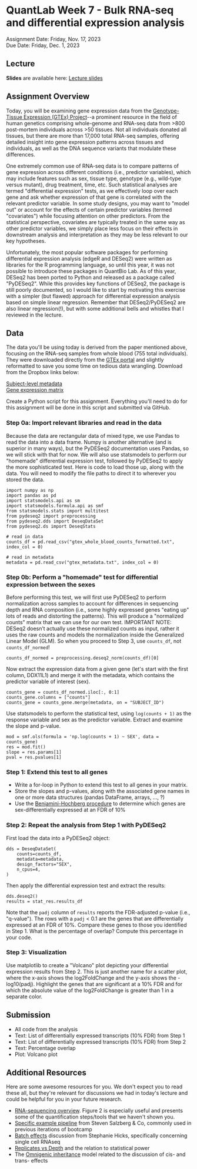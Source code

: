 # QuantLab Week 7 - Bulk RNA-seq and differential expression analysis
Assignment Date: Friday, Nov. 17, 2023 <br>
Due Date: Friday, Dec. 1, 2023 <br>

## Lecture

**Slides** are available here: [Lecture slides](https://www.dropbox.com/scl/fi/qrdlsfg054xz3mkicatec/20231117_qblab_gex.pptx?rlkey=9o684hms6niwdgthanalbk81k&dl=0)


## Assignment Overview

Today, you will be examining gene expression data from the [Genotype-Tissue Expression (GTEx) Project](https://doi.org/10.1126/science.aaz1776)--a prominent resource in the field of human genetics comprising whole-genome and RNA-seq data from >800 post-mortem individuals across >50 tissues. Not all individuals donated all tissues, but there are more than 17,000 total RNA-seq samples, offering detailed insight into gene expression patterns across tissues and individuals, as well as the DNA sequence variants that modulate these differences.

One extremely common use of RNA-seq data is to compare patterns of gene expression across different conditions (i.e., predictor variables), which may include features such as sex, tissue type, genotype (e.g., wild-type versus mutant), drug treatment, time, etc. Such statistical analyses are termed "differential expression" tests, as we effectively loop over each gene and ask whether expression of that gene is correlated with the relevant predictor variable. In some study designs, you may want to "model out" or account for the effects of certain predictor variables (termed "covariates") while focusing attention on other predictors. From the statistical perspective, covariates are typically treated in the same way as other predictor variables, we simply place less focus on their effects in downstream analysis and interpretation as they may be less relevant to our key hypotheses.

Unfortunately, the most popular software packages for performing differential expression analysis (edgeR and DESeq2) were written as libraries for the R programming language, so until this year, it was not possible to introduce these packages in QuantBio Lab. As of this year, DESeq2 has been ported to Python and released as a package called "PyDESeq2". While this provides key functions of DESeq2, the package is still poorly documented, so I would like to start by motivating this exercise with a simpler (but flawed) approach for differential expression analysis based on simple linear regression. Remember that DESeq2/PyDESeq2 are also linear regression(!), but with some additional bells and whistles that I reviewed in the lecture.

## Data

The data you'll be using today is derived from the paper mentioned above, focusing on the RNA-seq samples from whole blood (755 total individuals). They were downloaded directly from the [GTEx portal](https://gtexportal.org/home/downloads/adult-gtex#bulk_tissue_expression) and slightly reformatted to save you some time on tedious data wrangling. Download from the Dropbox links below:

[Subject-level metadata](https://www.dropbox.com/scl/fi/zidlbn4rlvyv43k022mmn/gtex_metadata.txt?rlkey=j6aidakljr0739tnnzvpbg0gn&dl=0) <br>
[Gene expression matrix](https://www.dropbox.com/scl/fi/7iengpyrevd356dfq53pg/gtex_whole_blood_counts_formatted.txt?rlkey=l5h12cyher33kkzlrwi4qwf8g&dl=0)

Create a Python script for this assignment. Everything you'll need to do for this assignment will be done in this script and submitted via GitHub.

### Step 0a: Import relevant libraries and read in the data

Because the data are rectangular data of mixed type, we use Pandas to read the data into a data frame. Numpy is another alternative (and is superior in many ways), but the PyDESeq2 documentation uses Pandas, so we will stick with that for now. We will also use statsmodels to perform our "homemade" differential expression test, followed by PyDESeq2 to apply the more sophisticated test. Here is code to load those up, along with the data. You will need to modify the file paths to direct it to wherever you stored the data.

```
import numpy as np
import pandas as pd
import statsmodels.api as sm
import statsmodels.formula.api as smf
from statsmodels.stats import multitest
from pydeseq2 import preprocessing
from pydeseq2.dds import DeseqDataSet
from pydeseq2.ds import DeseqStats

# read in data
counts_df = pd.read_csv("gtex_whole_blood_counts_formatted.txt", index_col = 0)

# read in metadata
metadata = pd.read_csv("gtex_metadata.txt", index_col = 0)
``` 

### Step 0b: Perform a "homemade" test for differential expression between the sexes

Before performing this test, we will first use PyDESeq2 to perform normalization across samples to account for differences in sequencing depth and RNA composition (i.e., some highly expressed genes "eating up" lots of reads and distorting the patterns). This will produce a "normalized counts" matrix that we can use for our own test. IMPORTANT NOTE: DESeq2 doesn’t actually use these normalized counts as input, rather it uses the raw counts and models the normalization inside the Generalized Linear Model (GLM). So when you proceed to Step 3, use `counts_df`, not `counts_df_normed`!

```
counts_df_normed = preprocessing.deseq2_norm(counts_df)[0]
```

Now extract the expression data from a given gene (let's start with the first column, DDX11L1) and merge it with the metadata, which contains the predictor variable of interest (sex).

```
counts_gene = counts_df_normed.iloc[:, 0:1]
counts_gene.columns = ["counts"]
counts_gene = counts_gene.merge(metadata, on = "SUBJECT_ID")
```

Use statsmodels to perform the statistical test, using `log(counts + 1)` as the response variable and sex as the predictor variable. Extract and examine the slope and p-value.

```
mod = smf.ols(formula = 'np.log(counts + 1) ~ SEX', data = counts_gene)
res = mod.fit()
slope = res.params[1]
pval = res.pvalues[1]
```

### Step 1: Extend this test to all genes

- Write a for-loop in Python to extend this test to all genes in your matrix. 
- Store the slopes and p-values, along with the associated gene names in one or more data structures (pandas DataFrame, arrays, ..., ?)
- Use the [Benjamini-Hochberg procedure](https://www.statsmodels.org/dev/generated/statsmodels.stats.multitest.fdrcorrection.html) to determine which genes are sex-differentially expressed at an FDR of 10%

### Step 2: Repeat the analysis from Step 1 with PyDESeq2

First load the data into a PyDESeq2 object:
```
dds = DeseqDataSet(
    counts=counts_df,
    metadata=metadata,
    design_factors="SEX",
    n_cpus=4,
)
```

Then apply the differential expression test and extract the results:
```
dds.deseq2()
results = stat_res.results_df
```
Note that the `padj` column of `results` reports the FDR-adjusted p-value (i.e., "q-value"). The rows with a `padj` < 0.1 are the genes that are differentially expressed at an FDR of 10%. Compare these genes to those you identified in Step 1. What is the percentage of overlap? Compute this percentage in your code.

### Step 3: Visualization

Use matplotlib to create a "Volcano" plot depicting your differential expression results from Step 2. This is just another name for a scatter plot, where the x-axis shows the log2FoldChange and the y-axis shows the -log10(padj). Highlight the genes that are significant at a 10% FDR and for which the absolute value of the log2FoldChange is greater than 1 in a separate color. 


## Submission

  * All code from the analysis
  * Text: List of differentially expressed transcripts (10% FDR) from Step 1
  * Text: List of differentially expressed transcripts (10% FDR) from Step 2
  * Text: Percentage overlap
  * Plot: Volcano plot

## Additional Resources

Here are some awesome resources for you. We don't expect you to read these all, but they're relevant for discussions we had in today's lecture and could be helpful for you in your future research.

* [RNA-sequencing overview](https://www.nature.com/articles/s41576-019-0150-2). Figure 2 is especially useful and presents some of the quantification steps/tools that we haven't shown you.
* [Specific example pipeline](https://www.nature.com/articles/nprot.2016.095) from Steven Salzberg & Co, commonly used in previous iterations of bootcamp
* [Batch effects](https://www.biorxiv.org/content/10.1101/025528v1.full.pdf) discussion from Stephanie Hicks, specifically concerning single cell RNAseq
* [Replicates vs Depth](https://academic.oup.com/bioinformatics/article/30/3/301/228651) and the relation to statistical power
* The [Omnigenic inheritance](https://pubmed.ncbi.nlm.nih.gov/31051098/) model related to the discussion of cis- and trans- effects
